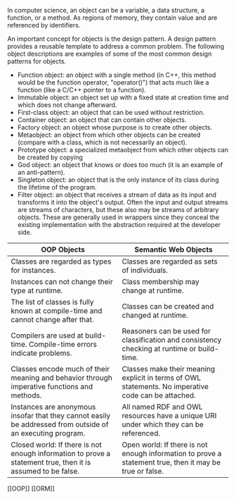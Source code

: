In computer science, an object can be a variable, a data structure, a function, or a method. As regions of memory, they contain value and are referenced by identifiers.

An important concept for objects is the design pattern. A design pattern provides a reusable template to address a common problem. The following object descriptions are examples of some of the most common design patterns for objects.

- Function object: an object with a single method (in C++, this method would be the function operator, "operator()") that acts much like a function (like a C/C++ pointer to a function).
- Immutable object: an object set up with a fixed state at creation time and which does not change afterward.
- First-class object: an object that can be used without restriction.
- Container object: an object that can contain other objects.
- Factory object: an object whose purpose is to create other objects.
- Metaobject: an object from which other objects can be created (compare with a class, which is not necessarily an object).
- Prototype object: a specialized metaobject from which other objects can be created by copying
- God object: an object that knows or does too much (it is an example of an anti-pattern).
- Singleton object: an object that is the only instance of its class during the lifetime of the program.
- Filter object: an object that receives a stream of data as its input and transforms it into the object's output. Often the input and output streams are streams of characters, but these also may be streams of arbitrary objects. These are generally used in wrappers since they conceal the existing implementation with the abstraction required at the developer side.


| OOP Objects | Semantic Web Objects |
| ----------- | ----------- |
| Classes are regarded as types for instances. | Classes are regarded as sets of individuals. |
| Instances can not change their type at runtime. | Class membership may change at runtime. |
| The list of classes is fully known at compile-time and cannot change after that. | Classes can be created and changed at runtime. |
| Compilers are used at build-time. Compile-time errors indicate problems. | Reasoners can be used for classification and consistency checking at runtime or build-time. |
| Classes encode much of their meaning and behavior through imperative functions and methods. | Classes make their meaning explicit in terms of OWL statements. No imperative code can be attached. |
| Instances are anonymous insofar that they cannot easily be addressed from outside of an executing program. | All named RDF and OWL resources have a unique URI under which they can be referenced. |
| Closed world: If there is not enough information to prove a statement true, then it is assumed to be false. | Open world: If there is not enough information to prove a statement true, then it may be true or false. |


[[OOP]]
[[ORM]]

